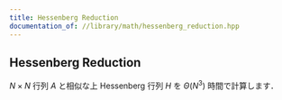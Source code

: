 ```yaml
---
title: Hessenberg Reduction
documentation_of: //library/math/hessenberg_reduction.hpp
---
```

## Hessenberg Reduction

$N \times N$ 行列 $A$ と相似な上 Hessenberg 行列 $H$ を $\Theta(N ^ 3)$ 時間で計算します．

